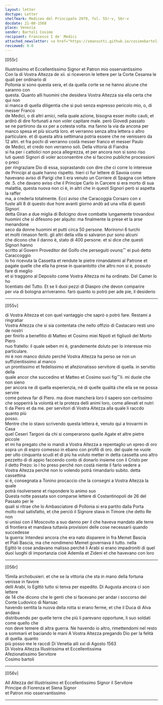 ```yaml
---
layout: letter
doctype: Letter
shelfmark: Mediceo del Principato 2979, fol. 55r-v, 56r-v
docdate: 21-08-1568
place: Venezia
sender: Bartoli Cosimo
recipient: Francesco I de' Medici
attached_newsletter: <a href="https://smansutti.github.io/cosimobartoli/texts/3080_095/">3080_095</a>
reviewed: 0.0
---
```


[055r]  
  
  
Illustrissimo et Eccellentissimo Signor et Patron mio osservantissimo  
Con la di Vostra Altezza de xii. si riceveron le lettere per la Corte Cesarea le quali per ordinario di  
Pollonia si sono questa sera, et da quella corte se ne hanno alcune che saranno con  
questa. Quanto alli huomini che desidera Vostra Altezza sia ella certa che qui non  
si manca di quella diligentia che si può senza espresso pericolo mio, o, di messer Franco  
de Medici, o di altri amici, nella quale azione, bisogna esser molto cauti, et  
ardirò di dire fortunati a non voler capitare male. però Giovedì passato  
se ne partirono da xx per a cotesta volta. ma fanno la via da ancona per  
manco spesa et più sicurtà loro. et verranno senza altra lettera o altro  
particulare. et di questa altra settimana potria essere che ne venissero da  
12 altri. et fra pochi dì verranno costà messer franco et messer Paulo  
de Medici, et credo non verranno soli. Della vittoria di Fiandra  
si ha per i cattolici non poca allegrezza, et per ancora non si sono riso  
luti questi Signori di voler acconsentire che si faccino publiche processioni o preci  
per ringraziare Dio di essa, soprastando con dire che ci corre lo interesse  
de Principi al quale hanno rispetto. hieri ci fur lettere di Savoia come  
havevano aviso di Parigi che li era venuto un Corriere di Spagna con lettere  
de .5. che davano aviso che il Principe Carlo in Carcere si era morto di sua  
malattia, questa nuova non ci è, in altri che in questi Signori però si aspetta la raffer  
ma, a crederla totalmente. Ecci aviso che Caracoggia Corsaro con x  
fuste alli 8 di questo due hore avanti giorno andò ad una villa di questi Signori  
detta Giran a due miglia di Bolcigno dove combatte lungamente trovandovi  
huomini che si difesono per alquito: ma finalmente la prese et la arse menandone  
seco da donne huomini et putti circa 50 persone. Morironvi 6 turchi  
et molti rimason feriti. gli altri della villa si salvaron pur sono alcuni  
che dicono che il danno è, stato di 400 persone. et si dice che questi Signori hanno  
scritto al Govern Proveditor del Golfo che perseguiti ovunq⁀ ei può detto Caraccoggio  
Io ho ricevuta la Cassetta et rendute le pietre rimandatemi al Patrone et  
pagate quelle che ella ha prese in quarantotto che altro non si è, possuto fare di meglio  
et si traggono al Deposito come Vostra Altezza mi ha ordinato. Del Camer lo ho  
licentiato del Tutto. Et se li duoi pezzi di Diaspro che devon comparire  
per via di bologna arriveranno. farò quanto io potrò per ade pie, il desiderio  
  
---  

[055v]  
  
  
di Vostra Altezza et con quel vantaggio che saprò o potrò fare. Restami a ringratiar  
Vostra Altezza che si sia contentata che nello offizio di Castacaro resti uno de nostri  
per finirlo a benefitio di Matteo et Cosimo miei Nipoti et figliuoli del Morto Piero  
nuo fratello: il quale seben mi è, grandemente doluto per lo interesse mio particulare.  
mi è non manco doluto perché Vostra Altezza ha perso se non un suffizientissimo al manco  
un prontissimo et fedelissimo et afezionatisso servitore di quella. in servitio della  
quale ancor che succedino et Matteo et Cosimo suoi fig⁀li. mi duole che non sieno  
per ancora ne di quella esperienzia, né di quelle qualità che ella se ne possa servire  
come poteva far di Piero. ma dove mancherà loro il sapero son certissimo  
che sopperirà la volontà et la proteza delli animi loro, come allevati et nutri  
ti da Piero et da me. per servitori di Vostra Altezza alla quale li raccdo quanto più  
posso.  
Mentre che io stavo scrivendo questa lettera è, venuto qui a trovarmi in Casa  
quel Ceseri Targoni da chi si comperarono quelle Agate et altre pietre piccole  
et mi ha pregato che io mandi a Vostra Altezza a repentaglio un xpreo di oro  
sopra un di espro comesso in ebano con profili di oro. del quale ne vuole  
per ulto cinquanta scudi et di più ha voluto metter in detta cassetta uno altro  
pezzetto di di appio faccendo conto di donarlo insieme con il Cristo per  
il detto Prezo: io l ho preso perché non costà niente il farlo vedere a  
Vostra Altezza perché non lo volendo potrà rimandarlo subito. detta cassettina  
si è, consegnata a Tonino procaccio che la consegni a Vostra Altezza la quale  
potrà risolversene et rispondere lo animo suo  
Questa notte passata son comparse lettere di Costantinopoli de 26 del Passato per le  
quali si ritrae che lo Ambasciatore di Pollonia si era partito dalla Porta  
molto mal satisfatto, et che perciò il Signore stava in Timore che detto Re non  
si unissi con il Moscovito a suo danno per il che haveva mandato alle terre  
di frontiera et mandava tuttavia provisioni delle cose necessarii quando succedesse  
la guerra: Intendesi ancora che era nato disparere in fra Memet Bascia  
et Piali Bascia, ma che nondimeno Memet governava il tutto. nella  
Egittò le cose andavano malisso perché li Arabi si erano impadroniti di quel  
duoi luoghi di importanzia cioè Ademila et Zideni et che havevano con loro  
  
---  

[056r]  
  
  
15mila archobusieri. et che se la vittoria che sta in mano della fortuna venisse in favore  
delli Arabi, lo Egittò tutto si tenva per espedito. Di Augusta ancora ci son lettere  
de 14 che dicono che le genti che si facevano per andar i soccorso del Conte Ludovico di Nansac  
havendo sentita la nuova della rotta si erano ferme, et che il Duca di Alva andava  
distribuendo per quelle terre che più li parevano opportune, li suo soldati come quello che  
non deve temere di altra guerra. Ne havendo io altro, rimettendomi nel resto  
a sommarii et baciando le mani A Vostra Altezza pregando Dio per la felità di quella. quanto  
più posso me le raccdi Di Venetia alli xxi di Agosto 1563  
Di Vostra Altezza Illustrissima et Eccellentissima  
Afezionatissimo Servitore  
Cosimo bartoli  
  
---  

[056v]  
  
  
All Altezza del Illustrissimo et Eccellentissimo Signor il Servitore  
Principe di Fiorenza et Siena Signor  
et Patron mio osservantissimo  
  
---  

